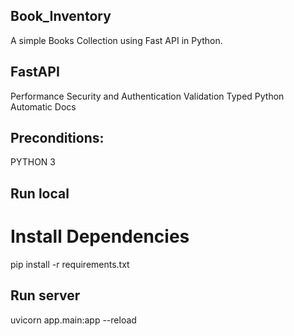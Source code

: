 ## Book_Inventory
A simple Books Collection using Fast API in Python.

## FastAPI
Performance
Security and Authentication
Validation
Typed Python
Automatic Docs

## Preconditions:
PYTHON 3

## Run local
# Install Dependencies
pip install -r requirements.txt

## Run server
uvicorn app.main:app --reload
